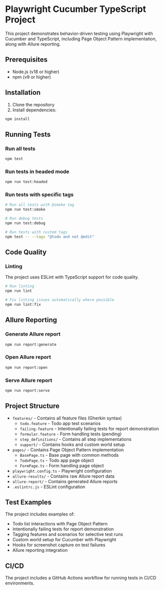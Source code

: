 # Playwright Cucumber TypeScript Project

This project demonstrates behavior-driven testing using Playwright with Cucumber and TypeScript, including Page Object Pattern implementation, along with Allure reporting.

## Prerequisites

- Node.js (v18 or higher)
- npm (v9 or higher)

## Installation

1. Clone the repository
2. Install dependencies:
```bash
npm install
```

## Running Tests

### Run all tests
```bash
npm test
```

### Run tests in headed mode
```bash
npm run test:headed
```

### Run tests with specific tags
```bash
# Run all tests with @smoke tag
npm run test:smoke

# Run debug tests
npm run test:debug

# Run tests with custom tags
npm test -- --tags "@todo and not @edit"
```

## Code Quality

### Linting

The project uses ESLint with TypeScript support for code quality.

```bash
# Run linting
npm run lint

# Fix linting issues automatically where possible
npm run lint:fix
```

## Allure Reporting

### Generate Allure report
```bash
npm run report:generate
```

### Open Allure report
```bash
npm run report:open
```

### Serve Allure report
```bash
npm run report:serve
```

## Project Structure

- `features/` - Contains all feature files (Gherkin syntax)
  - `todo.feature` - Todo app test scenarios
  - `failing.feature` - Intentionally failing tests for report demonstration
  - `formular.feature` - Form handling tests (pending)
  - `step_definitions/` - Contains all step implementations
  - `support/` - Contains hooks and custom world setup
- `pages/` - Contains Page Object Pattern implementation
  - `BasePage.ts` - Base page with common methods
  - `TodoPage.ts` - Todo app page object
  - `FormPage.ts` - Form handling page object
- `playwright.config.ts` - Playwright configuration
- `allure-results/` - Contains raw Allure report data
- `allure-report/` - Contains generated Allure reports
- `.eslintrc.js` - ESLint configuration

## Test Examples

The project includes examples of:
- Todo list interactions with Page Object Pattern
- Intentionally failing tests for report demonstration
- Tagging features and scenarios for selective test runs
- Custom world setup for Cucumber with Playwright
- Hooks for screenshot capture on test failures
- Allure reporting integration

## CI/CD

The project includes a GitHub Actions workflow for running tests in CI/CD environments. 